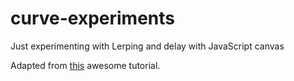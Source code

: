 # curve-experiments
Just experimenting with Lerping and delay with JavaScript canvas

Adapted from [this](https://necessarydisorder.wordpress.com/2018/03/31/a-trick-to-get-looping-curves-with-lerp-and-delay/amp/) awesome tutorial.

